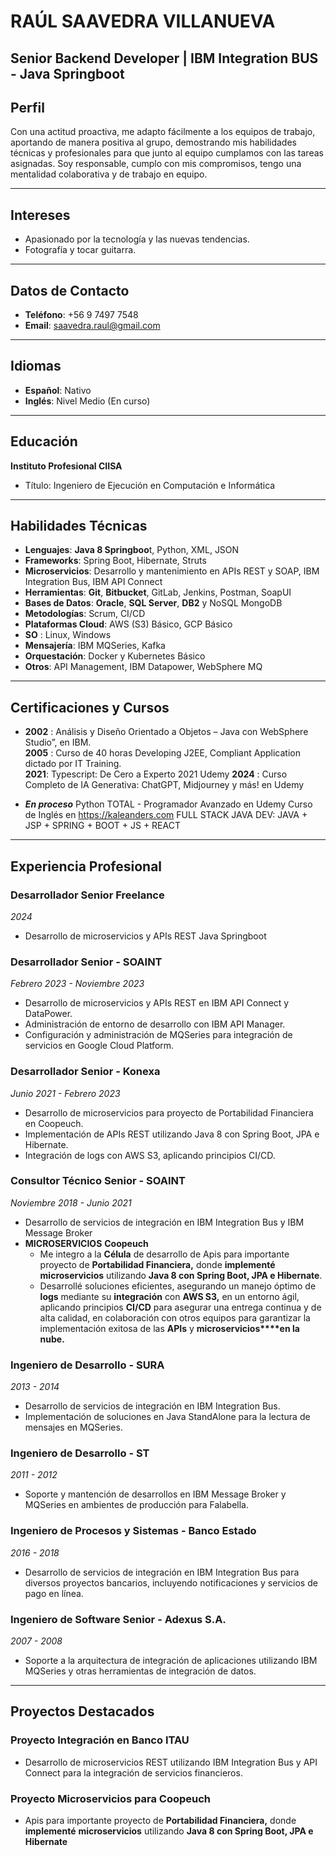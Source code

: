 # RAÚL SAAVEDRA VILLANUEVA  
**Senior Backend Developer | IBM Integration BUS - Java Springboot**
---

## Perfil  
Con una actitud proactiva, me adapto fácilmente a los equipos de trabajo, aportando de manera positiva al grupo, demostrando mis habilidades técnicas y profesionales para que junto al equipo cumplamos con las tareas asignadas. Soy responsable, cumplo con mis compromisos, tengo una mentalidad colaborativa y de trabajo en equipo.

---
## Intereses  
- Apasionado por la tecnología y las nuevas tendencias.  
- Fotografía y tocar guitarra.  
---

## Datos de Contacto  
- **Teléfono**: +56 9 7497 7548  
- **Email**: saavedra.raul@gmail.com  

---

## Idiomas  
- **Español**: Nativo  
- **Inglés**: Nivel Medio (En curso)  

---

## Educación  
**Instituto Profesional CIISA**  
- Título: Ingeniero de Ejecución en Computación e Informática

---

## Habilidades Técnicas  
- **Lenguajes**: **Java 8 Springboo**t, Python, XML, JSON  
- **Frameworks**: Spring Boot, Hibernate, Struts  
- **Microservicios**: Desarrollo y mantenimiento en APIs REST y SOAP, IBM Integration Bus, IBM API Connect  
- **Herramientas**: **Git**, **Bitbucket**, GitLab, Jenkins, Postman, SoapUI  
- **Bases de Datos**: **Oracle**, **SQL Server**,  **DB2** y NoSQL MongoDB 
- **Metodologías**: Scrum, CI/CD  
- **Plataformas Cloud**: AWS (S3) Básico, GCP Básico
- **SO** : Linux, Windows  
- **Mensajería**: IBM MQSeries, Kafka  
- **Orquestación**: Docker y Kubernetes Básico 
- **Otros**: API Management, IBM Datapower, WebSphere MQ  

---
## Certificaciones y Cursos  

 - **2002** : Análisis y Diseño Orientado a Objetos – Java con WebSphere Studio”, en IBM.  
   **2005** : Curso de 40 horas Developing J2EE, Compliant Application dictado por IT Training.  
   **2021**: Typescript: De Cero a Experto 2021 Udemy 
   **2024** : Curso Completo de IA Generativa: ChatGPT, Midjourney y más! en Udemy 
   
 - ***En proceso***
   Python TOTAL - Programador Avanzado en Udemy 
   Curso de Inglés en https://kaleanders.com
   FULL STACK JAVA DEV: JAVA + JSP + SPRING + BOOT + JS + REACT
---  
## Experiencia Profesional  

### Desarrollador Senior Freelance   
_2024_  
- Desarrollo de microservicios y APIs REST Java Springboot


### Desarrollador Senior - **SOAINT**  
_Febrero 2023 - Noviembre 2023_  
- Desarrollo de microservicios y APIs REST en IBM API Connect y DataPower.
- Administración de entorno de desarrollo con IBM API Manager.
- Configuración y administración de MQSeries para integración de servicios en Google Cloud Platform.

### Desarrollador Senior - **Konexa**  
_Junio 2021 - Febrero 2023_  
- Desarrollo de microservicios para proyecto de Portabilidad Financiera en Coopeuch.
- Implementación de APIs REST utilizando Java 8 con Spring Boot, JPA e Hibernate.
- Integración de logs con AWS S3, aplicando principios CI/CD.

### Consultor Técnico Senior - **SOAINT**  
_Noviembre 2018 - Junio 2021_  
- Desarrollo de servicios de integración en IBM Integration Bus y IBM Message Broker
- **MICROSERVICIOS**
**Coopeuch**
	- Me integro a la **Célula**  de desarrollo de Apis para importante proyecto de **Portabilidad Financiera,** donde **implementé** **microservicios** utilizando **Java 8 con Spring Boot, JPA e Hibernate**. 
	- Desarrollé soluciones eficientes, asegurando un manejo óptimo de **logs** mediante su **integración**  con **AWS S3,** en un entorno ágil, aplicando principios **CI/CD** para asegurar una entrega continua y de alta calidad, en colaboración con otros equipos para garantizar la implementación exitosa de las **APIs** y **microservicios****en la nube.**

### Ingeniero de Desarrollo - **SURA**  
_2013 - 2014_  
- Desarrollo de servicios de integración en IBM Integration Bus.
- Implementación de soluciones en Java StandAlone para la lectura de mensajes en MQSeries.

### Ingeniero de Desarrollo - **ST**  
_2011 - 2012_  
- Soporte y mantención de desarrollos en IBM Message Broker y MQSeries en ambientes de producción para Falabella.

### Ingeniero de Procesos y Sistemas - **Banco Estado**  
_2016 - 2018_  
- Desarrollo de servicios de integración en IBM Integration Bus para diversos proyectos bancarios, incluyendo notificaciones y servicios de pago en línea.

### Ingeniero de Software Senior - **Adexus S.A.**  
_2007 - 2008_  
- Soporte a la arquitectura de integración de aplicaciones utilizando IBM MQSeries y otras herramientas de integración de datos.
---
## Proyectos Destacados  
### Proyecto Integración en Banco ITAU  
- Desarrollo de microservicios REST utilizando IBM Integration Bus y API Connect para la integración de servicios financieros.

### Proyecto Microservicios para Coopeuch 
- Apis para importante proyecto de **Portabilidad Financiera,** donde **implementé** **microservicios** utilizando **Java 8 con Spring Boot, JPA e Hibernate**


<!--stackedit_data:
eyJoaXN0b3J5IjpbMTc3ODM1MzI2OSwtMTAyNjAyNDYwMiwtNj
c0Nzg1MDFdfQ==
-->